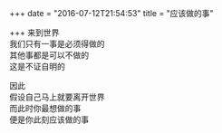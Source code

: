 +++
date = "2016-07-12T21:54:53"
title = "应该做的事"

+++
来到世界  
我们只有一事是必须得做的  
其他事都是可以不做的  
这是不证自明的

因此  
假设自己马上就要离开世界  
而此时你最想做的事  
便是你此刻应该做的事